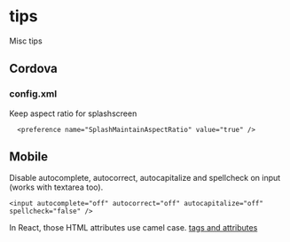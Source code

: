 # tips
Misc tips


## Cordova

### config.xml

Keep aspect ratio for splashscreen

```
  <preference name="SplashMaintainAspectRatio" value="true" />
```

## Mobile

Disable autocomplete, autocorrect, autocapitalize and spellcheck on input (works with textarea too).

```
<input autocomplete="off" autocorrect="off" autocapitalize="off" spellcheck="false" />
```

In React, those HTML attributes use camel case. [tags and attributes](https://facebook.github.io/react/docs/tags-and-attributes.html)

